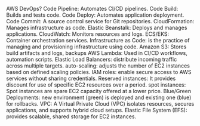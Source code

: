 AWS DevOps?
Code Pipeline: Automates CI/CD pipelines.
Code Build: Builds and tests code.
Code Deploy: Automates application deployment.
Code Commit: A source control service for Git repositories.
CloudFormation: Manages infrastructure as code.
Elastic Beanstalk: Deploys and manages applications.
CloudWatch: Monitors resources and logs.
ECS/EKS: Container orchestration services.
Infrastructure as Code: is the practice of managing and provisioning infrastructure using code.
Amazon S3: Stores build artifacts and logs, backups
AWS Lambda: Used in CI/CD workflows, automation scripts.
Elastic Load Balancers: distribute incoming traffic across multiple targets.
auto-scaling: adjusts the number of EC2 instances based on defined scaling policies.
IAM roles: enable secure access to AWS services without sharing credentials.
Reserved instances: It provides discount for use of  specific EC2 resources over a period.
spot instances: Spot instances are spare EC2 capacity offered at a lower price.
Blue/Green Deployments: new environment (green) is deployed 
and existing one (blue) for rollbacks.
VPC: A Virtual Private Cloud (VPC) isolates resources, secures applications,
and supports hybrid cloud setups.
Elastic File System (EFS): provides scalable, shared storage for EC2 instances.

